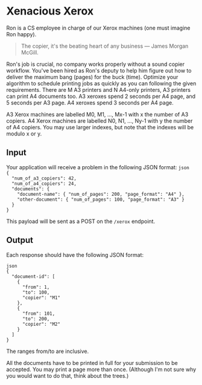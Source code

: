 <body>
    <h1>Xenacious Xerox</h1>

<p>Ron is a CS employee in charge of our Xerox machines (one must imagine Ron happy).</p>

<blockquote>
<p>The copier, it's the beating heart of any business — James Morgan McGill.</p>
</blockquote>

<p>Ron's job is crucial, no company works properly without a sound copier workflow. You've been hired as Ron's deputy to help him figure out how to deliver the maximum bang (pages) for the buck (time). Optimize your algorithm to schedule printing jobs as quickly as you can following the given requirements.
There are M A3 printers and N A4-only printers, A3 printers can print A4 documents too.
A3 xeroxes spend 2 seconds per A4 page, and 5 seconds per A3 page.
A4 xeroxes spend 3 seconds per A4 page.</p>

<p>A3 Xerox machines are labelled M0, M1, ..., Mx-1 with x the number of A3 copiers.
A4 Xerox machines are labelled N0, N1, ..., Ny-1 with y the number of A4 copiers.
You may use larger indexes, but note that the indexes will be modulo x or y.</p>

<h2>Input</h2>

<p>Your application will receive a problem in the following JSON format:
<code>json
{
  "num_of_a3_copiers": 42,
  "num_of_a4_copiers": 24,
  "documents": {
    "document-name": { "num_of_pages": 200, "page_format": "A4" },
    "other-document": { "num_of_pages": 100, "page_format": "A3" }
  }
}
</code></p>

<p>This payload will be sent as a POST on the <code>/xerox</code> endpoint.</p>

<h2>Output</h2>

<p>Each response should have the following JSON format:</p>

<p><code>json
{
  "document-id": [
    {
      "from": 1,
      "to": 100,
      "copier": "M1"
    },
    {
      "from": 101,
      "to": 200,
      "copier": "M2"
    }
  ]
}
</code></p>

<p>The ranges from/to are inclusive.</p>

<p>All the documents have to be printed in full for your submission to be accepted.
You may print a page more than once. (Although I'm not sure why you would want to do that, think about the trees.)</p>

</body>
